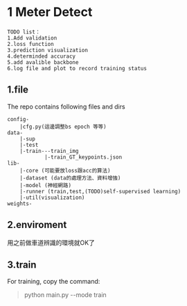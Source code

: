 # 1 Meter Detect
```python-
TODO list：
1.Add validation 
2.loss function 
3.prediction visualization
4.determinded accuracy 
5.add avalible backbone
6.log file and plot to record training status
```
## 1.file 

The repo contains following files and dirs
```python=
config-
    |cfg.py(這邊調整bs epoch 等等)
data-
    |-sup
    |-test
    |-train---train_img
            |-train_GT_keypoints.json
lib-
    |-core (可能要放loss跟acc的算法)
    |-dataset (data的處理方法、資料增強)
    |-model (神經網路)
    |-runner (train,test,(TODO)self-supervised learning)
    |-util(visualization)
weights-
```
## 2.enviroment
用之前做車道辨識的環境就OK了

## 3.train
For training, copy the command:
>python main.py --mode train

##